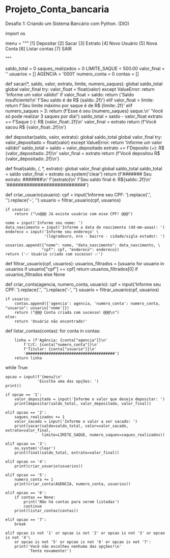 # Projeto_Conta_bancaria
Desafio 1: Criando um Sistema Bancário com Python. (DIO)

import os 

menu = """
[1] Depositar
[2] Sacar
[3] Extrato
[4] Novo Usuário
[5] Nova Conta
[6] Listar contas
[7] SAIR

"""

saldo_total = 0
saques_realizados = 0
LIMITE_SAQUE = 500.00
valor_final = ''
usuarios = []
AGENCIA = '0001'
numero_conta = 0
contas = []

def sacar(*, saldo, valor, extrato, limite, numero_saques):
    global saldo_total
    global valor_final
    try:
        valor_float = float(valor)
    except ValueError:
        return 'Informe um valor válido!'
    if valor_float > saldo:
        return ('Saldo insuficiente!\n'
                f'Seu saldo é de R$ {saldo:.2f}')
    elif valor_float > limite:
        return f'Seu limite máximo por saque é de R$ {limite:.2f}'
    elif numero_saques > 3:
        return (f'Esse é seu {numero_saques} saque.\n'
                'Você só pode realizar 3 saques por dia!')
    saldo_total = saldo - valor_float
    extrato += f'Saque (-): R$ {valor_float:.2f}\n'
    valor_final = extrato
    return (f'Você sacou R$ {valor_float:.2f}\n')

def depositar(saldo, valor, extrato):
    global saldo_total
    global valor_final
    try:
        valor_depositado = float(valor)
    except ValueError:
        return 'Informe um valor válido!'
    saldo_total = saldo + valor_depositado
    extrato += f'Deposito (+): R$ {valor_depositado:.2f}\n'
    valor_final = extrato
    return (f'Você depositou R$ {valor_depositado:.2f}\n')

def final(saldo, /, *, extrato):
    global valor_final
    global saldo_total
    saldo_total = saldo
    valor_final = extrato
    os.system('clear')
    return (f'####### Seu extrato: #######\n'
                     f'{extrato}\n'
          f'Seu saldo final é: R${saldo:.2f}\n'
           '############################')
    
def criar_usuario(usuario):
    cpf = input('Informe seu CPF: ').replace('.', '').replace('-', '')
    usuario = filtrar_usuario(cpf, usuarios)

    if usuario:
        return ("\n@@@ Já existe usuário com esse CPF! @@@")
        
    nome = input('Informe seu nome: ')
    data_nascimento = input('Informe a data de nascimento (dd-mm-aaaa): ')
    endereco = input('Informe seu endereço' \
                     '(logradouro, nro - bairro - cidade/sigla estado): ')
    
    usuarios.append({"nome": nome, "data_nascimento": data_nascimento, \
                    "cpf": cpf, "endereco": endereco})
    return ('✅ Usuário criado com sucesso! ✅')

def filtrar_usuario(cpf, usuarios):
    usuarios_filtrados = [usuario for usuario in usuarios if usuario["cpf"] == cpf]
    return usuarios_filtrados[0] if usuarios_filtrados else None

def criar_conta(agencia, numero_conta, usuario):
    cpf = input('Informe seu CPF: ').replace('.', '').replace('-', '')
    usuario = filtrar_usuario(cpf, usuarios)

    if usuario:
        contas.append({'agencia': agencia, 'numero_conta': numero_conta, "usuario": usuario['nome']})
        return ("@@@ Conta criada com sucesso! @@@\n")
    else:
        return 'Usuário não encontrado!'
    
def listar_contas(contas):
    for conta in contas:
        
        linha = (f'Agência: {conta["agencia"]}\n'
            f'C/C: {conta["numero_conta"]}\n'
            f'Titular: {conta["usuario"]}\n'
            '#######################################')
        return linha

while True:

    opcao = input(f'{menu}\n'
                  'Escolha uma das opções: ')
    print()

    if opcao == '1':
        valor_depositado = input('Informe o valor que deseja depositar: ')
        print(depositar(saldo_total, valor_depositado, valor_final))

    elif opcao == '2':
        saques_realizados += 1
        valor_sacado = input('Informe o valor a ser sacado: ')
        print(sacar(saldo=saldo_total, valor=valor_sacado, extrato=valor_final,
                    limite=LIMITE_SAQUE, numero_saques=saques_realizados))

    elif opcao == '3':
        os.system('clear')
        print(final(saldo_total, extrato=valor_final))

    elif opcao == '4':
        print(criar_usuario(usuarios))

    elif opcao == '5':
        numero_conta += 1
        print(criar_conta(AGENCIA, numero_conta, usuarios))

    elif opcao == '6':
        if contas == None:
            print('Não há contas para serem listadas')
            continue
        print(listar_contas(contas))

    elif opcao == '7':
        break

    elif opcao is not '1' or opcao is not '2' or opcao is not '3' or opcao is not '4'\
        or opcao is not '5' or opcao is not '6' or opcao is not '7':
        print('Você não escolheu nenhuma das opções!\n'
              'Tente novamente!')
